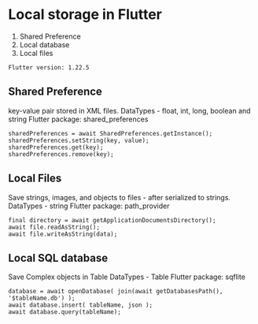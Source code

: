 # Local storage in Flutter
1. Shared Preference
2. Local database
3. Local files

```Flutter version: 1.22.5```
## Shared Preference
key-value pair stored in XML files.
DataTypes - float, int, long, boolean and string
Flutter package: shared_preferences
```
sharedPreferences = await SharedPreferences.getInstance();
sharedPreferences.setString(key, value);
sharedPreferences.get(key);
sharedPreferences.remove(key);
```

## Local Files
Save strings, images, and objects to files - after serialized to strings.
DataTypes - string
Flutter package: path_provider
```
final directory = await getApplicationDocumentsDirectory();
await file.readAsString();
await file.writeAsString(data);
```

## Local SQL database
Save Complex objects in Table
DataTypes - Table
Flutter package: sqflite
```
database = await openDatabase( join(await getDatabasesPath(), '$tableName.db') );
await database.insert( tableName, json );
await database.query(tableName);
```
